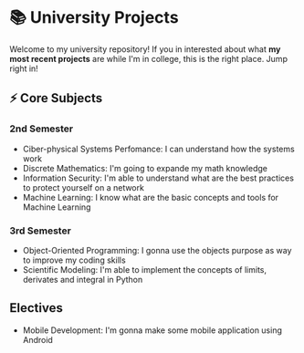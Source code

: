 # 📚 University Projects
Welcome to my university repository! If you in interested about what **my most recent projects** are while I'm in college, this is the right place. Jump right in!

## ⚡ Core Subjects

### 2nd Semester
- Ciber-physical Systems Perfomance: I can understand how the systems work
- Discrete Mathematics: I'm going to expande my math knowledge
- Information Security: I'm able to understand what are the best practices to protect yourself on a network
- Machine Learning: I know what are the basic concepts and tools for Machine Learning

### 3rd Semester
- Object-Oriented Programming: I gonna use the objects purpose as way to improve my coding skills
- Scientific Modeling: I'm able to implement the concepts of limits, derivates and integral in Python
  
## Electives
- Mobile Development: I'm gonna make some mobile application using Android
